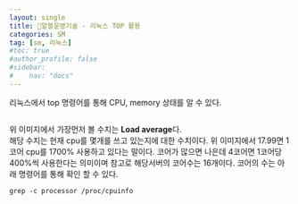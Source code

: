 ```yaml
---
layout: single
title: 💼알쓸운영기술 - 리눅스 TOP 활용
categories: SM
tag: [sm, 리눅스]
#toc: true
#author_profile: false
#sidebar:
#    nav: "docs"
---
```


리눅스에서 top 명령어를 통해 CPU, memory 상태를 알 수 있다.  

<img src="/images/sm/img.png" alt=""/>  

위 이미지에서 가장먼저 볼 수치는 **Load average**다.  
<img src="/images/sm/img_1.png" alt=""/>    
해당 수치는 현재 cpu를 몇개를 쓰고 있는지에 대한 수치이다. 위 이미지에서 17.99면 1코어 cpu를 1700% 사용하고 있다는 말이다.
코어가 많으면 나은데 4코어면 1코어당 400%씩 사용한다는 의미이며 참고로 해당서버의 코어수는 16개이다. 
코어의 수는 아래 명령어를 통해 확인 할 수 있다.  
```shell
grep -c processor /proc/cpuinfo
```

